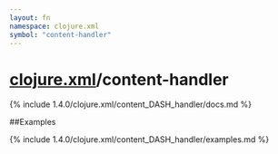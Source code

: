 ```yaml
---
layout: fn
namespace: clojure.xml
symbol: "content-handler"
---
```


# [clojure.xml](../)/content-handler

{% include 1.4.0/clojure.xml/content_DASH_handler/docs.md %}

##Examples

{% include 1.4.0/clojure.xml/content_DASH_handler/examples.md %}


